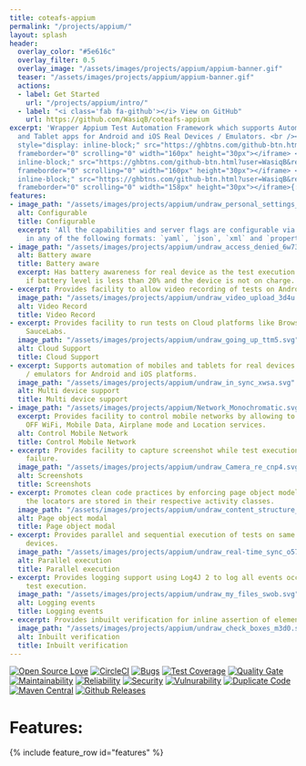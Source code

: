 ```yaml
---
title: coteafs-appium
permalink: "/projects/appium/"
layout: splash
header:
  overlay_color: "#5e616c"
  overlay_filter: 0.5
  overlay_image: "/assets/images/projects/appium/appium-banner.gif"
  teaser: "/assets/images/projects/appium/appium-banner.gif"
  actions:
  - label: Get Started
    url: "/projects/appium/intro/"
  - label: "<i class='fab fa-github'></i> View on GitHub"
    url: https://github.com/WasiqB/coteafs-appium
excerpt: 'Wrapper Appium Test Automation Framework which supports Automation of Mobile
  and Tablet apps for Android and iOS Real Devices / Emulators. <br /><br /> {::nomarkdown}<iframe
  style="display: inline-block;" src="https://ghbtns.com/github-btn.html?user=WasiqB&repo=coteafs-appium&type=watch&count=true&size=large&v=2"
  frameborder="0" scrolling="0" width="160px" height="30px"></iframe> <iframe style="display:
  inline-block;" src="https://ghbtns.com/github-btn.html?user=WasiqB&repo=coteafs-appium&type=star&count=true&size=large"
  frameborder="0" scrolling="0" width="160px" height="30px"></iframe> <iframe style="display:
  inline-block;" src="https://ghbtns.com/github-btn.html?user=WasiqB&repo=coteafs-appium&type=fork&count=true&size=large"
  frameborder="0" scrolling="0" width="158px" height="30px"></iframe>{:/nomarkdown}'
features:
- image_path: "/assets/images/projects/appium/undraw_personal_settings_kihd.svg"
  alt: Configurable
  title: Configurable
  excerpt: 'All the capabilities and server flags are configurable via config file
    in any of the following formats: `yaml`, `json`, `xml` and `properties`.'
- image_path: "/assets/images/projects/appium/undraw_access_denied_6w73.svg"
  alt: Battery aware
  title: Battery aware
  excerpt: Has battery awareness for real device as the test execution will terminate
    if battery level is less than 20% and the device is not on charge.
- excerpt: Provides facility to allow video recording of tests on Android and iOS.
  image_path: "/assets/images/projects/appium/undraw_video_upload_3d4u.svg"
  alt: Video Record
  title: Video Record
- excerpt: Provides facility to run tests on Cloud platforms like BrowserStack and
    SauceLabs.
  image_path: "/assets/images/projects/appium/undraw_going_up_ttm5.svg"
  alt: Cloud Support
  title: Cloud Support
- excerpt: Supports automation of mobiles and tablets for real devices or simulators
    / emulators for Android and iOS platforms.
  image_path: "/assets/images/projects/appium/undraw_in_sync_xwsa.svg"
  alt: Multi device support
  title: Multi device support
- image_path: "/assets/images/projects/appium/Network_Monochromatic.svg"
  excerpt: Provides facility to control mobile networks by allowing to toggle ON /
    OFF WiFi, Mobile Data, Airplane mode and Location services.
  alt: Control Mobile Network
  title: Control Mobile Network
- excerpt: Provides facility to capture screenshot while test execution or on test
    failure.
  image_path: "/assets/images/projects/appium/undraw_Camera_re_cnp4.svg"
  alt: Screenshots
  title: Screenshots
- excerpt: Promotes clean code practices by enforcing page object model where all
    the locators are stored in their respective activity classes.
  image_path: "/assets/images/projects/appium/undraw_content_structure_79gj.svg"
  alt: Page object modal
  title: Page object modal
- excerpt: Provides parallel and sequential execution of tests on same or multiple
    devices.
  image_path: "/assets/images/projects/appium/undraw_real-time_sync_o57k.svg"
  alt: Parallel execution
  title: Parallel execution
- excerpt: Provides logging support using Log4J 2 to log all events occurred during
    test execution.
  image_path: "/assets/images/projects/appium/undraw_my_files_swob.svg"
  alt: Logging events
  title: Logging events
- excerpt: Provides inbuilt verification for inline assertion of element properties.
  image_path: "/assets/images/projects/appium/undraw_check_boxes_m3d0.svg"
  alt: Inbuilt verification
  title: Inbuilt verification
---
```


[![Open Source Love](https://badges.frapsoft.com/os/v1/open-source.svg?v=103)][home]
[![CircleCI](https://circleci.com/gh/WasiqB/coteafs-appium.svg?style=svg)][circleci]
[![Bugs](https://sonarcloud.io/api/project_badges/measure?project=com.github.wasiqb.coteafs%3Aappium&metric=bugs)](https://sonarcloud.io/project/issues?id=com.github.wasiqb.coteafs%3Aappium&resolved=false)
[![Test Coverage](https://sonarcloud.io/api/project_badges/measure?project=com.github.wasiqb.coteafs%3Aappium&metric=coverage)](https://sonarcloud.io/component_measures?id=com.github.wasiqb.coteafs%3Aappium&metric=Coverage)
[![Quality Gate](https://sonarcloud.io/api/project_badges/measure?project=com.github.wasiqb.coteafs%3Aappium&metric=alert_status)](https://sonarcloud.io/dashboard?id=com.github.wasiqb.coteafs%3Aappium)
[![Maintainability](https://sonarcloud.io/api/project_badges/measure?project=com.github.wasiqb.coteafs%3Aappium&metric=sqale_rating)](https://sonarcloud.io/component_measures?id=com.github.wasiqb.coteafs%3Aappium&metric=Maintainability)
[![Reliability](https://sonarcloud.io/api/project_badges/measure?project=com.github.wasiqb.coteafs%3Aappium&metric=reliability_rating)](https://sonarcloud.io/component_measures?id=com.github.wasiqb.coteafs%3Aappium&metric=Reliability)
[![Security](https://sonarcloud.io/api/project_badges/measure?project=com.github.wasiqb.coteafs%3Aappium&metric=security_rating)](https://sonarcloud.io/component_measures?id=com.github.wasiqb.coteafs%3Aappium&metric=Security)
[![Vulnurability](https://sonarcloud.io/api/project_badges/measure?project=com.github.wasiqb.coteafs%3Aappium&metric=vulnerabilities)](https://sonarcloud.io/component_measures?id=com.github.wasiqb.coteafs%3Aappium&metric=new_vulnerabilities)
[![Duplicate Code](https://sonarcloud.io/api/project_badges/measure?project=com.github.wasiqb.coteafs%3Aappium&metric=duplicated_lines_density)](https://sonarcloud.io/component_measures?id=com.github.wasiqb.coteafs%3Aappium&metric=Duplications)
[![Maven Central](https://img.shields.io/maven-central/v/com.github.wasiqb.coteafs/appium.svg)][maven]
[![Github Releases](https://img.shields.io/github/downloads/WasiqB/coteafs-appium/total.svg)](https://github.com/WasiqB/coteafs-appium/releases)

# Features:
{% include feature_row id="features" %}

[home]: /projects/appium/
[circleci]: https://circleci.com/gh/WasiqB/coteafs-appium
[maven]: https://maven-badges.herokuapp.com/maven-central/com.github.wasiqb.coteafs/appium
